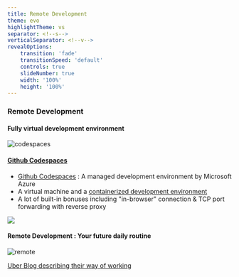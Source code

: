 ```yaml
---
title: Remote Development
theme: evo
highlightTheme: vs
separator: <!--s-->
verticalSeparator: <!--v-->
revealOptions:
    transition: 'fade'
    transitionSpeed: 'default'
    controls: true
    slideNumber: true
    width: '100%'
    height: '100%'
---
```


### Remote Development

<!--v-->

#### Fully virtual development environment

<!--v-->

![codespaces](https://github.blog/wp-content/uploads/2021/08/1200x630-codespaces-social.png)

<!--v-->

#### [Github Codespaces](https://docs.github.com/en/codespaces/overview)

* [Github Codespaces](https://docs.github.com/en/codespaces) : A managed development environment by Microsoft Azure
* A virtual machine and a [containerized development environment](https://docs.github.com/en/codespaces/setting-up-your-project-for-codespaces/adding-a-dev-container-configuration/introduction-to-dev-containers)
* A lot of built-in bonuses including "in-browser" connection & TCP port forwarding with reverse proxy

![](https://docs.github.com/assets/cb-79257/images/help/codespaces/port-forwarding.png)  <!-- .element: height="50%" width="50%" -->

<!--v-->

#### Remote Development : Your future daily routine

![remote](https://blog.uber-cdn.com/cdn-cgi/image/width=1810,quality=80,onerror=redirect,format=auto/wp-content/uploads/2022/12/Figure-2-Devpod-overview-Remote-development-environment-@-Uber.png)  <!-- .element: height="50%" width="50%" -->

[Uber Blog describing their way of working](https://www.uber.com/en-FR/blog/devpod-improving-developer-productivity-at-uber/)

